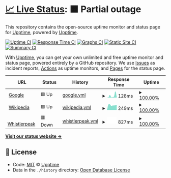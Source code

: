 # [📈 Live Status](https://upptime.github.io/upptime): <!--live status--> **🟧 Partial outage**

This repository contains the open-source uptime monitor and status page for [Upptime](https://upptime.js.org), powered by [Upptime](https://github.com/upptime/upptime).

[![Uptime CI](https://github.com/koj-co/upptime/workflows/Uptime%20CI/badge.svg)](https://github.com/koj-co/upptime/actions?query=workflow%3A%22Uptime+CI%22)
[![Response Time CI](https://github.com/koj-co/upptime/workflows/Response%20Time%20CI/badge.svg)](https://github.com/koj-co/upptime/actions?query=workflow%3A%22Response+Time+CI%22)
[![Graphs CI](https://github.com/koj-co/upptime/workflows/Graphs%20CI/badge.svg)](https://github.com/koj-co/upptime/actions?query=workflow%3A%22Graphs+CI%22)
[![Static Site CI](https://github.com/koj-co/upptime/workflows/Static%20Site%20CI/badge.svg)](https://github.com/koj-co/upptime/actions?query=workflow%3A%22Static+Site+CI%22)
[![Summary CI](https://github.com/koj-co/upptime/workflows/Summary%20CI/badge.svg)](https://github.com/koj-co/upptime/actions?query=workflow%3A%22Summary+CI%22)

With [Upptime](https://upptime.js.org), you can get your own unlimited and free uptime monitor and status page, powered entirely by a GitHub repository. We use [Issues](https://github.com/upptime/upptime/issues) as incident reports, [Actions](https://github.com/upptime/upptime/actions) as uptime monitors, and [Pages](https://upptime.github.io/upptime) for the status page.

<!--start: status pages-->
<!-- This summary is generated by Upptime (https://github.com/upptime/upptime) -->
<!-- Do not edit this manually, your changes will be overwritten -->
<!-- prettier-ignore -->
| URL | Status | History | Response Time | Uptime |
| --- | ------ | ------- | ------------- | ------ |
| <img alt="" src="https://favicons.githubusercontent.com/www.google.com" height="13"> [Google](https://www.google.com) | 🟩 Up | [google.yml](https://github.com/whistlerbrad/uptime/commits/HEAD/history/google.yml) | <details><summary><img alt="Response time graph" src="./graphs/google/response-time-week.png" height="20"> 128ms</summary><br><a href="https://upptime.github.io/upptime/history/google"><img alt="Response time 89" src="https://img.shields.io/endpoint?url=https%3A%2F%2Fraw.githubusercontent.com%2Fwhistlerbrad%2Fuptime%2FHEAD%2Fapi%2Fgoogle%2Fresponse-time.json"></a><br><a href="https://upptime.github.io/upptime/history/google"><img alt="24-hour response time 137" src="https://img.shields.io/endpoint?url=https%3A%2F%2Fraw.githubusercontent.com%2Fwhistlerbrad%2Fuptime%2FHEAD%2Fapi%2Fgoogle%2Fresponse-time-day.json"></a><br><a href="https://upptime.github.io/upptime/history/google"><img alt="7-day response time 128" src="https://img.shields.io/endpoint?url=https%3A%2F%2Fraw.githubusercontent.com%2Fwhistlerbrad%2Fuptime%2FHEAD%2Fapi%2Fgoogle%2Fresponse-time-week.json"></a><br><a href="https://upptime.github.io/upptime/history/google"><img alt="30-day response time 150" src="https://img.shields.io/endpoint?url=https%3A%2F%2Fraw.githubusercontent.com%2Fwhistlerbrad%2Fuptime%2FHEAD%2Fapi%2Fgoogle%2Fresponse-time-month.json"></a><br><a href="https://upptime.github.io/upptime/history/google"><img alt="1-year response time 89" src="https://img.shields.io/endpoint?url=https%3A%2F%2Fraw.githubusercontent.com%2Fwhistlerbrad%2Fuptime%2FHEAD%2Fapi%2Fgoogle%2Fresponse-time-year.json"></a></details> | <details><summary><a href="https://upptime.github.io/upptime/history/google">100.00%</a></summary><a href="https://upptime.github.io/upptime/history/google"><img alt="All-time uptime 100.00%" src="https://img.shields.io/endpoint?url=https%3A%2F%2Fraw.githubusercontent.com%2Fwhistlerbrad%2Fuptime%2FHEAD%2Fapi%2Fgoogle%2Fuptime.json"></a><br><a href="https://upptime.github.io/upptime/history/google"><img alt="24-hour uptime 100.00%" src="https://img.shields.io/endpoint?url=https%3A%2F%2Fraw.githubusercontent.com%2Fwhistlerbrad%2Fuptime%2FHEAD%2Fapi%2Fgoogle%2Fuptime-day.json"></a><br><a href="https://upptime.github.io/upptime/history/google"><img alt="7-day uptime 100.00%" src="https://img.shields.io/endpoint?url=https%3A%2F%2Fraw.githubusercontent.com%2Fwhistlerbrad%2Fuptime%2FHEAD%2Fapi%2Fgoogle%2Fuptime-week.json"></a><br><a href="https://upptime.github.io/upptime/history/google"><img alt="30-day uptime 100.00%" src="https://img.shields.io/endpoint?url=https%3A%2F%2Fraw.githubusercontent.com%2Fwhistlerbrad%2Fuptime%2FHEAD%2Fapi%2Fgoogle%2Fuptime-month.json"></a><br><a href="https://upptime.github.io/upptime/history/google"><img alt="1-year uptime 100.00%" src="https://img.shields.io/endpoint?url=https%3A%2F%2Fraw.githubusercontent.com%2Fwhistlerbrad%2Fuptime%2FHEAD%2Fapi%2Fgoogle%2Fuptime-year.json"></a></details>
| <img alt="" src="https://favicons.githubusercontent.com/en.wikipedia.org" height="13"> [Wikipedia](https://en.wikipedia.org) | 🟩 Up | [wikipedia.yml](https://github.com/whistlerbrad/uptime/commits/HEAD/history/wikipedia.yml) | <details><summary><img alt="Response time graph" src="./graphs/wikipedia/response-time-week.png" height="20"> 249ms</summary><br><a href="https://upptime.github.io/upptime/history/wikipedia"><img alt="Response time 169" src="https://img.shields.io/endpoint?url=https%3A%2F%2Fraw.githubusercontent.com%2Fwhistlerbrad%2Fuptime%2FHEAD%2Fapi%2Fwikipedia%2Fresponse-time.json"></a><br><a href="https://upptime.github.io/upptime/history/wikipedia"><img alt="24-hour response time 248" src="https://img.shields.io/endpoint?url=https%3A%2F%2Fraw.githubusercontent.com%2Fwhistlerbrad%2Fuptime%2FHEAD%2Fapi%2Fwikipedia%2Fresponse-time-day.json"></a><br><a href="https://upptime.github.io/upptime/history/wikipedia"><img alt="7-day response time 249" src="https://img.shields.io/endpoint?url=https%3A%2F%2Fraw.githubusercontent.com%2Fwhistlerbrad%2Fuptime%2FHEAD%2Fapi%2Fwikipedia%2Fresponse-time-week.json"></a><br><a href="https://upptime.github.io/upptime/history/wikipedia"><img alt="30-day response time 227" src="https://img.shields.io/endpoint?url=https%3A%2F%2Fraw.githubusercontent.com%2Fwhistlerbrad%2Fuptime%2FHEAD%2Fapi%2Fwikipedia%2Fresponse-time-month.json"></a><br><a href="https://upptime.github.io/upptime/history/wikipedia"><img alt="1-year response time 169" src="https://img.shields.io/endpoint?url=https%3A%2F%2Fraw.githubusercontent.com%2Fwhistlerbrad%2Fuptime%2FHEAD%2Fapi%2Fwikipedia%2Fresponse-time-year.json"></a></details> | <details><summary><a href="https://upptime.github.io/upptime/history/wikipedia">100.00%</a></summary><a href="https://upptime.github.io/upptime/history/wikipedia"><img alt="All-time uptime 100.00%" src="https://img.shields.io/endpoint?url=https%3A%2F%2Fraw.githubusercontent.com%2Fwhistlerbrad%2Fuptime%2FHEAD%2Fapi%2Fwikipedia%2Fuptime.json"></a><br><a href="https://upptime.github.io/upptime/history/wikipedia"><img alt="24-hour uptime 100.00%" src="https://img.shields.io/endpoint?url=https%3A%2F%2Fraw.githubusercontent.com%2Fwhistlerbrad%2Fuptime%2FHEAD%2Fapi%2Fwikipedia%2Fuptime-day.json"></a><br><a href="https://upptime.github.io/upptime/history/wikipedia"><img alt="7-day uptime 100.00%" src="https://img.shields.io/endpoint?url=https%3A%2F%2Fraw.githubusercontent.com%2Fwhistlerbrad%2Fuptime%2FHEAD%2Fapi%2Fwikipedia%2Fuptime-week.json"></a><br><a href="https://upptime.github.io/upptime/history/wikipedia"><img alt="30-day uptime 100.00%" src="https://img.shields.io/endpoint?url=https%3A%2F%2Fraw.githubusercontent.com%2Fwhistlerbrad%2Fuptime%2FHEAD%2Fapi%2Fwikipedia%2Fuptime-month.json"></a><br><a href="https://upptime.github.io/upptime/history/wikipedia"><img alt="1-year uptime 100.00%" src="https://img.shields.io/endpoint?url=https%3A%2F%2Fraw.githubusercontent.com%2Fwhistlerbrad%2Fuptime%2FHEAD%2Fapi%2Fwikipedia%2Fuptime-year.json"></a></details>
| <img alt="" src="https://favicons.githubusercontent.com/whistlerpeak.com" height="13"> [Whistlerpeak](https://whistlerpeak.com) | 🟥 Down | [whistlerpeak.yml](https://github.com/whistlerbrad/uptime/commits/HEAD/history/whistlerpeak.yml) | <details><summary><img alt="Response time graph" src="./graphs/whistlerpeak/response-time-week.png" height="20"> 827ms</summary><br><a href="https://upptime.github.io/upptime/history/whistlerpeak"><img alt="Response time 612" src="https://img.shields.io/endpoint?url=https%3A%2F%2Fraw.githubusercontent.com%2Fwhistlerbrad%2Fuptime%2FHEAD%2Fapi%2Fwhistlerpeak%2Fresponse-time.json"></a><br><a href="https://upptime.github.io/upptime/history/whistlerpeak"><img alt="24-hour response time 542" src="https://img.shields.io/endpoint?url=https%3A%2F%2Fraw.githubusercontent.com%2Fwhistlerbrad%2Fuptime%2FHEAD%2Fapi%2Fwhistlerpeak%2Fresponse-time-day.json"></a><br><a href="https://upptime.github.io/upptime/history/whistlerpeak"><img alt="7-day response time 827" src="https://img.shields.io/endpoint?url=https%3A%2F%2Fraw.githubusercontent.com%2Fwhistlerbrad%2Fuptime%2FHEAD%2Fapi%2Fwhistlerpeak%2Fresponse-time-week.json"></a><br><a href="https://upptime.github.io/upptime/history/whistlerpeak"><img alt="30-day response time 1342" src="https://img.shields.io/endpoint?url=https%3A%2F%2Fraw.githubusercontent.com%2Fwhistlerbrad%2Fuptime%2FHEAD%2Fapi%2Fwhistlerpeak%2Fresponse-time-month.json"></a><br><a href="https://upptime.github.io/upptime/history/whistlerpeak"><img alt="1-year response time 612" src="https://img.shields.io/endpoint?url=https%3A%2F%2Fraw.githubusercontent.com%2Fwhistlerbrad%2Fuptime%2FHEAD%2Fapi%2Fwhistlerpeak%2Fresponse-time-year.json"></a></details> | <details><summary><a href="https://upptime.github.io/upptime/history/whistlerpeak">100.00%</a></summary><a href="https://upptime.github.io/upptime/history/whistlerpeak"><img alt="All-time uptime 99.80%" src="https://img.shields.io/endpoint?url=https%3A%2F%2Fraw.githubusercontent.com%2Fwhistlerbrad%2Fuptime%2FHEAD%2Fapi%2Fwhistlerpeak%2Fuptime.json"></a><br><a href="https://upptime.github.io/upptime/history/whistlerpeak"><img alt="24-hour uptime 99.99%" src="https://img.shields.io/endpoint?url=https%3A%2F%2Fraw.githubusercontent.com%2Fwhistlerbrad%2Fuptime%2FHEAD%2Fapi%2Fwhistlerpeak%2Fuptime-day.json"></a><br><a href="https://upptime.github.io/upptime/history/whistlerpeak"><img alt="7-day uptime 100.00%" src="https://img.shields.io/endpoint?url=https%3A%2F%2Fraw.githubusercontent.com%2Fwhistlerbrad%2Fuptime%2FHEAD%2Fapi%2Fwhistlerpeak%2Fuptime-week.json"></a><br><a href="https://upptime.github.io/upptime/history/whistlerpeak"><img alt="30-day uptime 99.81%" src="https://img.shields.io/endpoint?url=https%3A%2F%2Fraw.githubusercontent.com%2Fwhistlerbrad%2Fuptime%2FHEAD%2Fapi%2Fwhistlerpeak%2Fuptime-month.json"></a><br><a href="https://upptime.github.io/upptime/history/whistlerpeak"><img alt="1-year uptime 99.80%" src="https://img.shields.io/endpoint?url=https%3A%2F%2Fraw.githubusercontent.com%2Fwhistlerbrad%2Fuptime%2FHEAD%2Fapi%2Fwhistlerpeak%2Fuptime-year.json"></a></details>

<!--end: status pages-->

[**Visit our status website →**](https://upptime.github.io/upptime)

## 📄 License

- Code: [MIT](./LICENSE) © [Upptime](https://upptime.js.org)
- Data in the `./history` directory: [Open Database License](https://opendatacommons.org/licenses/odbl/1-0/)
